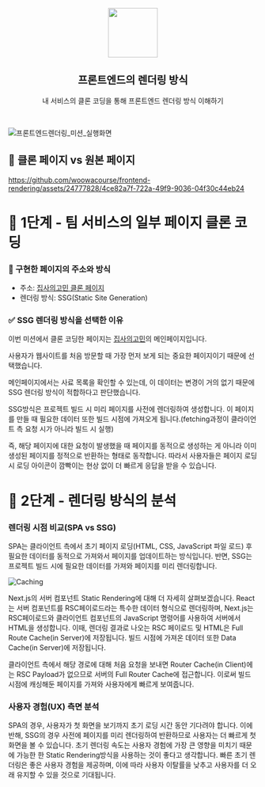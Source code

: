 <p align="middle" >
  <img width="100px;" src="https://em-content.zobj.net/thumbs/160/apple/81/artist-palette_1f3a8.png"/>
</p>
<h2 align="middle">프론트엔드의 렌더링 방식</h2>
<p align="middle">내 서비스의 클론 코딩을 통해 프론트엔드 렌더링 방식 이해하기</p>
<br/>

![프론트엔드렌더링_미션_실행화면](https://github.com/woowacourse/frontend-rendering/assets/24777828/27946ad7-ff4e-4adc-8d7d-ff27629a4b04)

## 👀 클론 페이지 vs 원본 페이지

https://github.com/woowacourse/frontend-rendering/assets/24777828/4ce82a7f-722a-49f9-9036-04f30c44eb24

# 🎨 1단계 - 팀 서비스의 일부 페이지 클론 코딩

### 🚀 구현한 페이지의 주소와 방식

- 주소: [집사의고민 클론 페이지](https://frontend-rendering-kappa.vercel.app/)
- 렌더링 방식: SSG(Static Site Generation)

### ✅ SSG 렌더링 방식을 선택한 이유

이번 미션에서 클론 코딩한 페이지는 [집사의고민](https://zipgo.pet)의 메인페이지입니다.

사용자가 웹사이트를 처음 방문할 때 가장 먼저 보게 되는 중요한 페이지이기 때문에 선택했습니다.

메인페이지에서는 사료 목록을 확인할 수 있는데, 이 데이터는 변경이 거의 없기 때문에 SSG 렌더링 방식이 적합하다고 판단했습니다.

SSG방식은 프로젝트 빌드 시 미리 페이지를 사전에 렌더링하여 생성합니다. 이 페이지를 만들 때 필요한 데이터 또한 빌드 시점에 가져오게 됩니다.(fetching과정이 클라이언트 측 요청 시가 아니라 빌드 시 실행)

즉, 해당 페이지에 대한 요청이 발생했을 때 페이지를 동적으로 생성하는 게 아니라 이미 생성된 페이지를 정적으로 반환하는 형태로 동작합니다. 따라서 사용자들은 페이지 로딩 시 로딩 아이콘이 깜빡이는 현상 없이 더 빠르게 응답을 받을 수 있습니다.

# 🧐 2단계 - 렌더링 방식의 분석

### 렌더링 시점 비교(SPA vs SSG)

SPA는 클라이언트 측에서 초기 페이지 로딩(HTML, CSS, JavaScript 파일 로드) 후 필요한 데이터를 동적으로 가져와서 페이지를 업데이트하는 방식입니다.
반면, SSG는 프로젝트 빌드 시에 필요한 데이터를 가져와 페이지를 미리 렌더링합니다.

![Caching](https://nextjs.org/_next/image?url=%2Fdocs%2Flight%2Fcaching-overview.png&w=3840&q=75&dpl=dpl_2JVoZFRQV69MRwpAbmigV2nCkqKN)

Next.js의 서버 컴포넌트 Static Rendering에 대해 더 자세히 살펴보겠습니다.
React는 서버 컴포넌트를 RSC페이로드라는 특수한 데이터 형식으로 렌더링하며, Next.js는 RSC페이로드와 클라이언트 컴포넌트의 JavaScript 명령어를 사용하여 서버에서 HTML을 생성합니다.
이때, 렌더링 결과로 나오는 RSC 페이로드 및 HTML은 Full Route Cache(in Server)에 저장됩니다.
빌드 시점에 가져온 데이터 또한 Data Cache(in Server)에 저장됩니다.

클라이언트 측에서 해당 경로에 대해 처음 요청을 보내면 Router Cache(in Client)에는 RSC Payload가 없으므로 서버의 Full Router Cache에 접근합니다. 이로써 빌드 시점에 캐싱해둔 페이지를 가져와 사용자에게 빠르게 보여줍니다.

### 사용자 경험(UX) 측면 분석

SPA의 경우, 사용자가 첫 화면을 보기까지 초기 로딩 시간 동안 기다려야 합니다.
이에 반해, SSG의 경우 사전에 페이지를 미리 렌더링하여 반환하므로 사용자는 더 빠르게 첫 화면을 볼 수 있습니다.
초기 렌더링 속도는 사용자 경험에 가장 큰 영향을 미치기 때문에 가능한 한 Static Rendering방식을 사용하는 것이 좋다고 생각합니다.
빠른 초기 렌더링은 좋은 사용자 경험을 제공하며, 이에 따라 사용자 이탈률을 낮추고 사용자를 더 오래 유지할 수 있을 것으로 기대됩니다.
